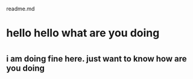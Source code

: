readme.md
<h1> hello hello what are you doing <h1>

<h2>  i am doing fine here. just want to know how are you doing <h2> 

